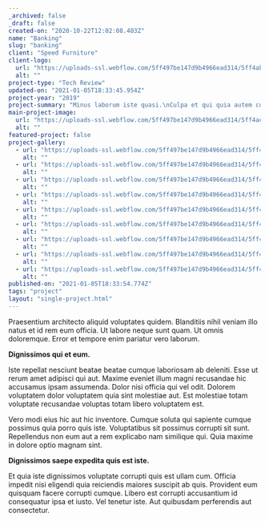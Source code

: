 ```yaml
---
_archived: false
_draft: false
created-on: "2020-10-22T12:02:08.403Z"
name: "Banking"
slug: "banking"
client: "Speed Furniture"
client-logo:
  url: "https://uploads-ssl.webflow.com/5ff497be147d9b4966ead314/5ff4ab849515d59ff094db3b_citigroupgrey.jpg"
  alt: ""
project-type: "Tech Review"
updated-on: "2021-01-05T18:33:45.954Z"
project-year: "2019"
project-summary: "Minus laborum iste quasi.\nCulpa et qui quia autem cupiditate."
main-project-image:
  url: "https://uploads-ssl.webflow.com/5ff497be147d9b4966ead314/5ff4ac3775938176d16d9317_pexels-photo-3137064.jpeg"
  alt: ""
featured-project: false
project-gallery:
  - url: "https://uploads-ssl.webflow.com/5ff497be147d9b4966ead314/5ff497be147d9b3176ead3a0_project07%402x.jpg"
    alt: ""
  - url: "https://uploads-ssl.webflow.com/5ff497be147d9b4966ead314/5ff497be147d9b7215ead39a_project05%402x.jpg"
    alt: ""
  - url: "https://uploads-ssl.webflow.com/5ff497be147d9b4966ead314/5ff497be147d9b29c0ead39d_project01%402x.jpg"
    alt: ""
  - url: "https://uploads-ssl.webflow.com/5ff497be147d9b4966ead314/5ff497be147d9b8d67ead39b_project04%402x.jpg"
    alt: ""
  - url: "https://uploads-ssl.webflow.com/5ff497be147d9b4966ead314/5ff497be147d9b67d3ead399_project02%402x.jpg"
    alt: ""
  - url: "https://uploads-ssl.webflow.com/5ff497be147d9b4966ead314/5ff497be147d9b43d2ead39f_project08%402x.jpg"
    alt: ""
  - url: "https://uploads-ssl.webflow.com/5ff497be147d9b4966ead314/5ff497be147d9b78beead39e_project06%402x.jpg"
    alt: ""
  - url: "https://uploads-ssl.webflow.com/5ff497be147d9b4966ead314/5ff497be147d9bde43ead3a1_project09%402x.jpg"
    alt: ""
  - url: "https://uploads-ssl.webflow.com/5ff497be147d9b4966ead314/5ff497be147d9b61f0ead39c_project03%402x.jpg"
    alt: ""
published-on: "2021-01-05T18:33:54.774Z"
tags: "project"
layout: "single-project.html"
---
```


Praesentium architecto aliquid voluptates quidem. Blanditiis nihil veniam illo natus et id rem eum officia. Ut labore neque sunt quam. Ut omnis doloremque. Error et tempore enim pariatur vero laborum.

**Dignissimos qui et eum.**

Iste repellat nesciunt beatae beatae cumque laboriosam ab deleniti. Esse ut rerum amet adipisci qui aut. Maxime eveniet illum magni recusandae hic accusamus ipsam assumenda. Dolor nisi officia qui vel odit. Dolorem voluptatem dolor voluptatem quia sint molestiae aut. Est molestiae totam voluptate recusandae voluptas totam libero voluptatem est.

Vero modi eius hic aut hic inventore. Cumque soluta qui sapiente cumque possimus quia porro quis iste. Voluptatibus sit possimus corrupti sit sunt. Repellendus non eum aut a rem explicabo nam similique qui. Quia maxime in dolore optio magnam sint.

**Dignissimos saepe expedita quis est iste.**

Et quia iste dignissimos voluptate corrupti quis est ullam cum. Officia impedit nisi eligendi quia reiciendis maiores suscipit ab quis. Provident eum quisquam facere corrupti cumque. Libero est corrupti accusantium id consequatur ipsa et iusto. Vel tenetur iste. Aut quibusdam perferendis aut consectetur.
